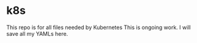 # k8s

This repo is for all files needed by Kubernetes
This is ongoing work. I will save all my YAMLs here.
